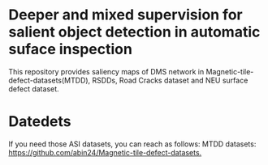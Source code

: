 # Deeper and mixed supervision for salient object detection in automatic suface inspection
This repository provides saliency maps of DMS network in Magnetic-tile-defect-datasets(MTDD), RSDDs, Road Cracks dataset and NEU surface defect dataset.
# Datedets
If you need those ASI datasets, you can reach as follows:
MTDD datasets: <https://github.com/abin24/Magnetic-tile-defect-datasets.>
